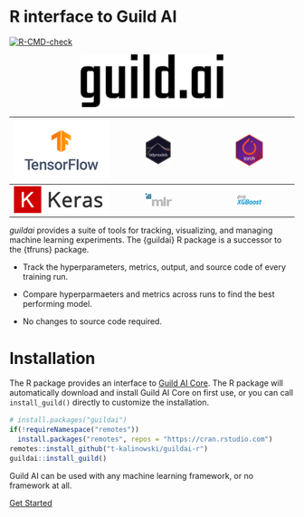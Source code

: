 # R interface to Guild AI

<!-- badges: start -->

[![R-CMD-check](https://github.com/t-kalinowski/guildai-r/actions/workflows/R-CMD-check.yaml/badge.svg)](https://github.com/t-kalinowski/guildai-r/actions/workflows/R-CMD-check.yaml)

<!-- badges: end -->


<p align="center">
  <img src="vignettes/logos/guild-logo-dark.png" width="50%">
</p>

| <img src="vignettes/logos/TF_FullColor_Stacked.svg" width="100%"/> | <img src="vignettes/logos/tidymodels.png" width="30%"/> |  <img src="vignettes/logos/torch.png" width="33%"/>  |
|:------------------------------------------------------------------:|:-------------------------------------------------------:|:----------------------------------------------------:|
|      <img src="vignettes/logos/keras-logo.png" width="100%"/>      |    <img src="vignettes/logos/mlr3.png" width="32%"/>    | <img src="vignettes/logos/xgboost.png" width="30%"/> |


*guildai* provides a suite of tools for tracking, visualizing, and
managing machine learning experiments. The {guildai} R package is a
successor to the {tfruns} package.

-   Track the hyperparameters, metrics, output, and source code of every
    training run.

-   Compare hyperparmaeters and metrics across runs to find the best
    performing model.

-   No changes to source code required.

# Installation

The R package provides an interface to [Guild AI
Core](https://guild.ai/). The R package will automatically download and
install Guild AI Core on first use, or you can call `install_guild()`
directly to customize the installation.

``` r
# install.packages("guildai")
if(!requireNamespace("remotes"))
  install.packages("remotes", repos = "https://cran.rstudio.com")
remotes::install_github("t-kalinowski/guildai-r")
guildai::install_guild()
```

Guild AI can be used with any machine learning framework, or no
framework at all.

[Get
Started](https://t-kalinowski.github.io/guildai-r/articles/guildai.html)
